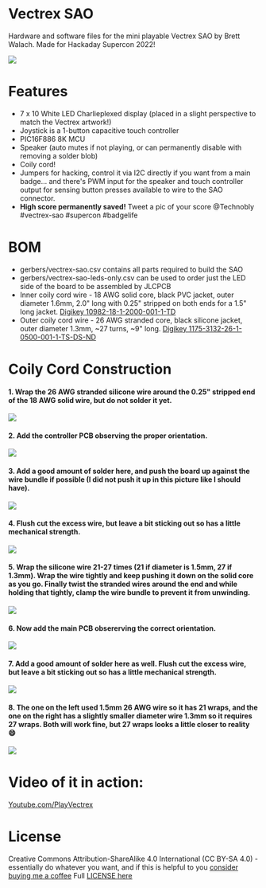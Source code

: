# Vectrex SAO

Hardware and software files for the mini playable Vectrex SAO by Brett Walach.  Made for Hackaday Supercon 2022!

![](images/vectrex-sao.jpg)

# Features
- 7 x 10 White LED Charlieplexed display (placed in a slight perspective to match the Vectrex artwork!)
- Joystick is a 1-button capacitive touch controller
- PIC16F886 8K MCU
- Speaker (auto mutes if not playing, or can permanently disable with removing a solder blob)
- Coily cord!
- Jumpers for hacking, control it via I2C directly if you want from a main badge... and there's PWM input for the speaker and touch controller output for sensing button presses available to wire to the SAO connector.
- **High score permanently saved!** Tweet a pic of your score @Technobly #vectrex-sao #supercon #badgelife

# BOM

- gerbers/vectrex-sao.csv contains all parts required to build the SAO
- gerbers/vectrex-sao-leds-only.csv can be used to order just the LED side of the board to be assembled by JLCPCB
- Inner coily cord wire - 18 AWG solid core, black PVC jacket, outer diameter 1.6mm, 2.0" long with 0.25" stripped on both ends for a 1.5" long jacket. [Digikey 10982-18-1-2000-001-1-TD](https://www.digikey.com/en/products/detail/cnc-tech/10982-18-1-2000-001-1-TD/12749485)
- Outer coily cord wire - 26 AWG stranded core, black silicone jacket, outer diameter 1.3mm, ~27 turns, ~9" long. [Digikey 1175-3132-26-1-0500-001-1-TS-DS-ND](https://www.digikey.com/en/products/detail/cnc-tech/3132-26-1-0500-001-1-TS/15853654)

# Coily Cord Construction

#### 1. Wrap the 26 AWG stranded silicone wire around the 0.25" stripped end of the 18 AWG solid wire, but do not solder it yet.

![](images/coily1.jpg)

#### 2. Add the controller PCB observing the proper orientation.

![](images/coily2.jpg)

#### 3. Add a good amount of solder here, and push the board up against the wire bundle if possible (I did not push it up in this picture like I should have). 

![](images/coily3.jpg)

#### 4. Flush cut the excess wire, but leave a bit sticking out so has a little mechanical strength.

![](images/coily4.jpg)

#### 5. Wrap the silicone wire 21-27 times (21 if diameter is 1.5mm, 27 if 1.3mm).  Wrap the wire tightly and keep pushing it down on the solid core as you go.  Finally twist the stranded wires around the end and while holding that tightly, clamp the wire bundle to prevent it from unwinding.

![](images/coily5.jpg)

#### 6. Now add the main PCB obsererving the correct orientation.

![](images/coily6.jpg)

#### 7. Add a good amount of solder here as well. Flush cut the excess wire, but leave a bit sticking out so has a little mechanical strength.

![](images/coily7.jpg)

#### 8. The one on the left used 1.5mm 26 AWG wire so it has 21 wraps, and the one on the right has a slightly smaller diameter wire 1.3mm so it requires 27 wraps.  Both will work fine, but 27 wraps looks a little closer to reality :smile:

![](images/coily8.jpg)

# Video of it in action:

[Youtube.com/PlayVectrex](https://www.youtube.com/watch?v=_dLVXqdKwO0&ab_channel=PlayVectrex)

# License

Creative Commons Attribution-ShareAlike 4.0 International (CC BY-SA 4.0) - essentially do whatever you want, and if this is helpful to you [consider buying me a coffee](https://buymeacoffee.com/walach)  Full [LICENSE here](LICENSE)
